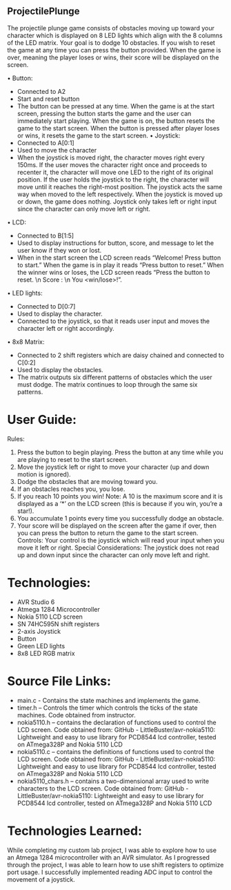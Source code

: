 ## ProjectilePlunge

The projectile plunge game consists of obstacles moving up toward your character which is displayed on
8 LED lights which align with the 8 columns of the LED matrix. Your goal is to dodge 10 obstacles. If you
wish to reset the game at any time you can press the button provided. When the game is over, meaning
the player loses or wins, their score will be displayed on the screen.

• Button:
  - Connected to A2
  - Start and reset button
  - The button can be pressed at any time. When the game is at the start screen,
pressing the button starts the game and the user can immediately start playing. When the game is on, the button resets the game to the start screen. When the button is pressed after player loses or wins, it resets the game to the start
screen.
• Joystick:
  - Connected to A[0:1]
  - Used to move the character
  - When the joystick is moved right, the character moves right every 150ms. If the user moves the character right once and proceeds to recenter it, the character will move one LED to the right of its original position. If the user holds the joystick to the right, the character will move until it reaches the right-most position. The joystick acts the same way when moved to the left respectively. When the joystick is moved up or down, the game does nothing. Joystick only
takes left or right input since the character can only move left or right.

• LCD:
  - Connected to B[1:5]
  - Used to display instructions for button, score, and message to let the user know if they won or lost.
  - When in the start screen the LCD screen reads “Welcome! Press button to
start.” When the game is in play it reads “Press button to reset.” When the
winner wins or loses, the LCD screen reads “Press the button to reset. \n Score :
<score> \n You <win/lose>!”.

• LED lights:
  - Connected to D[0:7]
  - Used to display the character.
  - Connected to the joystick, so that it reads user input and moves the character left or right accordingly.

• 8x8 Matrix:
  - Connected to 2 shift registers which are daisy chained and connected to C[0:2]
  - Used to display the obstacles.
  - The matrix outputs six different patterns of obstacles which the user must dodge. The matrix continues to loop through the same six patterns.

# User Guide:
Rules:
1) Press the button to begin playing. Press the button at any time while you are playing to
reset to the start screen.
2) Move the joystick left or right to move your character (up and down motion is ignored).
3) Dodge the obstacles that are moving toward you.
4) If an obstacles reaches you, you lose.
5) If you reach 10 points you win! Note: A 10 is the maximum score and it is displayed as a ‘*’
on the LCD screen (this is because if you win, you’re a star!).
6) You accumulate 1 points every time you successfully dodge an obstacle.
7) Your score will be displayed on the screen after the game if over, then you can press the
button to return the game to the start screen.
Controls:
Your control is the joystick which will read your input when you move it left or right.
Special Considerations:
The joystick does not read up and down input since the character can only move left and right.

# Technologies:

- AVR Studio 6
-  Atmega 1284 Microcontroller
-  Nokia 5110 LCD screen
-  SN 74HC595N shift registers
-  2-axis Joystick
-  Button
-  Green LED lights
-  8x8 LED RGB matrix

# Source File Links:

-  main.c - Contains the state machines and implements the game.
-  timer.h – Controls the timer which controls the ticks of the state machines. Code
obtained from instructor.
-  nokia5110.h – contains the declaration of functions used to control the LCD screen.
Code obtained from: GitHub - LittleBuster/avr-nokia5110: Lightweight and easy to use
library for PCD8544 lcd controller, tested on ATmega328P and Nokia 5110 LCD
-  nokia5110.c – contains the definitions of functions used to control the LCD screen. Code
obtained from: GitHub - LittleBuster/avr-nokia5110: Lightweight and easy to use library
for PCD8544 lcd controller, tested on ATmega328P and Nokia 5110 LCD
-  nokia5110_chars.h – contains a two-dimensional array used to write characters to the
LCD screen. Code obtained from: GitHub - LittleBuster/avr-nokia5110: Lightweight and
easy to use library for PCD8544 lcd controller, tested on ATmega328P and Nokia 5110
LCD

# Technologies Learned:
While completing my custom lab project, I was able to explore how to use an Atmega 1284
microcontroller with an AVR simulator. As I progressed through the project, I was able to learn how to
use shift registers to optimize port usage. I successfully implemented reading ADC input to control the
movement of a joystick.

